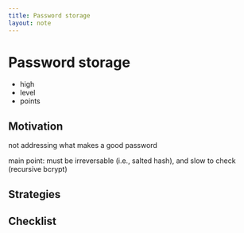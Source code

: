 ```yaml
---
title: Password storage
layout: note
---
```


# Password storage

- high
- level
- points

## Motivation

not addressing what makes a good password

main point: must be irreversable (i.e., salted hash), and slow to check (recursive bcrypt)

## Strategies

## Checklist
